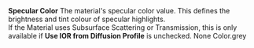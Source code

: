 <tr>
<td><strong>Specular Color</strong></td>
<td>The material's specular color value. This defines the brightness and tint colour of specular highlights.<br/>If the Material uses Subsurface Scattering or Transmission, this is only available if <strong>Use IOR from Diffusion Profile</strong> is unchecked.</td>
<td>None</td>
<td>Color.grey</td>
</tr>
